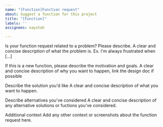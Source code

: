 ```yaml
---
name: "[Function]Function request"
about: Suggest a function for this project
title: "[Function]"
labels: ''
assignees: nayutah

---
```


Is your function request related to a problem? Please describe.
A clear and concise description of what the problem is. Ex. I'm always frustrated when [...]

If this is a new function, please describe the motivation and goals.
A clear and concise description of why you want to happen, link the design doc if possible

Describe the solution you'd like
A clear and concise description of what you want to happen.

Describe alternatives you've considered
A clear and concise description of any alternative solutions or fuctions you've considered.

Additional context
Add any other context or screenshots about the function request here.
